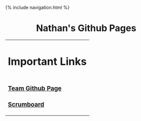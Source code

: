 {% include navigation.html %}

<h1 style="text-align: center"> Nathan's Github Pages </h1>

<table style="border-width: medium">
  <tr>
    <td>
      <h1> Important Links </h1>
    </td>
  </tr>
  <tr>
    <td style="border-width: medium">
      <h3><a href = "https://punarvasus.github.io/PopcornCritics/" > Team Github Page </a></h3>
      <h3><a href ="https://github.com/PunarvasuS/PopcornCritics/projects/1"> Scrumboard </a></h3>
    </td>
  </tr>
</table>
